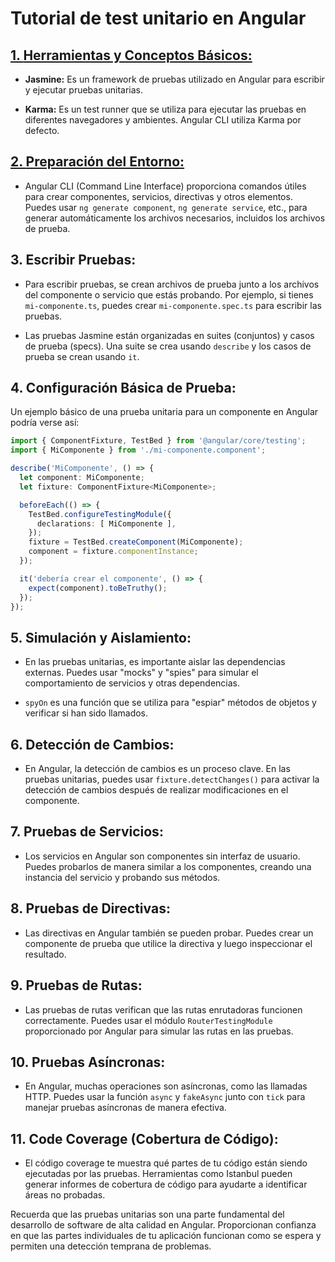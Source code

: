# Tutorial de test unitario en Angular

## [1. **Herramientas y Conceptos Básicos:**](https://github.com/danielboggianosa/angular-unit-testing-tutorial/blob/main/1-herramientas-conceptos-basicos.md)

- **Jasmine:** Es un framework de pruebas utilizado en Angular para escribir y ejecutar pruebas unitarias.

- **Karma:** Es un test runner que se utiliza para ejecutar las pruebas en diferentes navegadores y ambientes. Angular CLI utiliza Karma por defecto.

## [2. **Preparación del Entorno:**](https://github.com/danielboggianosa/angular-unit-testing-tutorial/blob/main/2-preparacion-del-entorno.md)

- Angular CLI (Command Line Interface) proporciona comandos útiles para crear componentes, servicios, directivas y otros elementos. Puedes usar `ng generate component`, `ng generate service`, etc., para generar automáticamente los archivos necesarios, incluidos los archivos de prueba.

## 3. **Escribir Pruebas:**

- Para escribir pruebas, se crean archivos de prueba junto a los archivos del componente o servicio que estás probando. Por ejemplo, si tienes `mi-componente.ts`, puedes crear `mi-componente.spec.ts` para escribir las pruebas.

- Las pruebas Jasmine están organizadas en suites (conjuntos) y casos de prueba (specs). Una suite se crea usando `describe` y los casos de prueba se crean usando `it`.

## 4. **Configuración Básica de Prueba:**

Un ejemplo básico de una prueba unitaria para un componente en Angular podría verse así:

```typescript
import { ComponentFixture, TestBed } from '@angular/core/testing';
import { MiComponente } from './mi-componente.component';

describe('MiComponente', () => {
  let component: MiComponente;
  let fixture: ComponentFixture<MiComponente>;

  beforeEach(() => {
    TestBed.configureTestingModule({
      declarations: [ MiComponente ],
    });
    fixture = TestBed.createComponent(MiComponente);
    component = fixture.componentInstance;
  });

  it('debería crear el componente', () => {
    expect(component).toBeTruthy();
  });
});
```

## 5. **Simulación y Aislamiento:**

- En las pruebas unitarias, es importante aislar las dependencias externas. Puedes usar "mocks" y "spies" para simular el comportamiento de servicios y otras dependencias.

- `spyOn` es una función que se utiliza para "espiar" métodos de objetos y verificar si han sido llamados.

## 6. **Detección de Cambios:**

- En Angular, la detección de cambios es un proceso clave. En las pruebas unitarias, puedes usar `fixture.detectChanges()` para activar la detección de cambios después de realizar modificaciones en el componente.

## 7. **Pruebas de Servicios:**

- Los servicios en Angular son componentes sin interfaz de usuario. Puedes probarlos de manera similar a los componentes, creando una instancia del servicio y probando sus métodos.

## 8. **Pruebas de Directivas:**

- Las directivas en Angular también se pueden probar. Puedes crear un componente de prueba que utilice la directiva y luego inspeccionar el resultado.

## 9. **Pruebas de Rutas:**

- Las pruebas de rutas verifican que las rutas enrutadoras funcionen correctamente. Puedes usar el módulo `RouterTestingModule` proporcionado por Angular para simular las rutas en las pruebas.

## 10. **Pruebas Asíncronas:**

- En Angular, muchas operaciones son asíncronas, como las llamadas HTTP. Puedes usar la función `async` y `fakeAsync` junto con `tick` para manejar pruebas asíncronas de manera efectiva.

## 11. **Code Coverage (Cobertura de Código):**

- El código coverage te muestra qué partes de tu código están siendo ejecutadas por las pruebas. Herramientas como Istanbul pueden generar informes de cobertura de código para ayudarte a identificar áreas no probadas.

Recuerda que las pruebas unitarias son una parte fundamental del desarrollo de software de alta calidad en Angular. Proporcionan confianza en que las partes individuales de tu aplicación funcionan como se espera y permiten una detección temprana de problemas.
